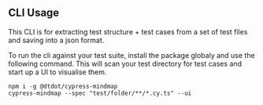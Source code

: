 
## CLI Usage

This CLI is for extracting test structure + test cases from a set of test files and saving into a json format.

To run the cli against your test suite, install the package globaly and use the following command. This will scan your test directory for test cases and start up a UI to visualise them.

```
npm i -g @dtdot/cypress-mindmap
cypress-mindmap --spec "test/folder/**/*.cy.ts" --ui
```